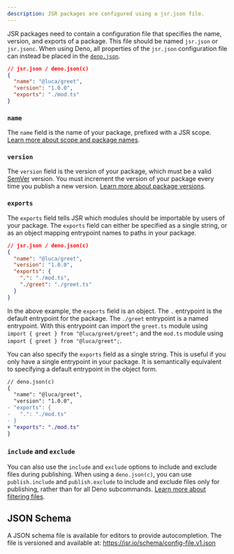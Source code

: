 ```yaml
---
description: JSR packages are configured using a jsr.json file.
---
```


JSR packages need to contain a configuration file that specifies the name,
version, and exports of a package. This file should be named `jsr.json` or
`jsr.jsonc`. When using Deno, all properties of the `jsr.json` configuration
file can instead be placed in the
[`deno.json`](https://docs.deno.com/runtime/manual/getting_started/configuration_file).

```json
// jsr.json / deno.json(c)
{
  "name": "@luca/greet",
  "version": "1.0.0",
  "exports": "./mod.ts"
}
```

### `name`

The `name` field is the name of your package, prefixed with a JSR scope.
[Learn more about scope and package names](/docs/publishing-packages#creating-a-scope-and-package).

### `version`

The `version` field is the version of your package, which must be a valid
[SemVer](https://semver.org/) version. You must increment the version of your
package every time you publish a new version.
[Learn more about package versions](/docs/packages#versions).

### `exports`

The `exports` field tells JSR which modules should be importable by users of
your package. The `exports` field can either be specified as a single string, or
as an object mapping entrypoint names to paths in your package.

```json
// jsr.json / deno.json(c)
{
  "name": "@luca/greet",
  "version": "1.0.0",
  "exports": {
    ".": "./mod.ts",
    "./greet": "./greet.ts"
  }
}
```

In the above example, the `exports` field is an object. The `.` entrypoint is
the default entrypoint for the package. The `./greet` entrypoint is a named
entrypoint. With this entrypoint can import the `greet.ts` module using
`import { greet } from "@luca/greet/greet";` and the `mod.ts` module using
`import { greet } from "@luca/greet";`.

You can also specify the `exports` field as a single string. This is useful if
you only have a single entrypoint in your package. It is semantically equivalent
to specifying a default entrypoint in the object form.

```diff
// deno.json(c)
{
  "name": "@luca/greet",
  "version": "1.0.0",
- "exports": {
-   ".": "./mod.ts"
- }
+ "exports": "./mod.ts"
}
```

### `include` and `exclude`

You can also use the `include` and `exclude` options to include and exclude
files during publishing. When using a `deno.json(c)`, you can use `publish.include`
and `publish.exclude` to include and exclude files only for publishing, rather
than for all Deno subcommands.
[Learn more about filtering files](/docs/publishing-packages#filtering-files).

## JSON Schema

A JSON schema file is available for editors to provide autocompletion. The file
is versioned and available at: https://jsr.io/schema/config-file.v1.json
